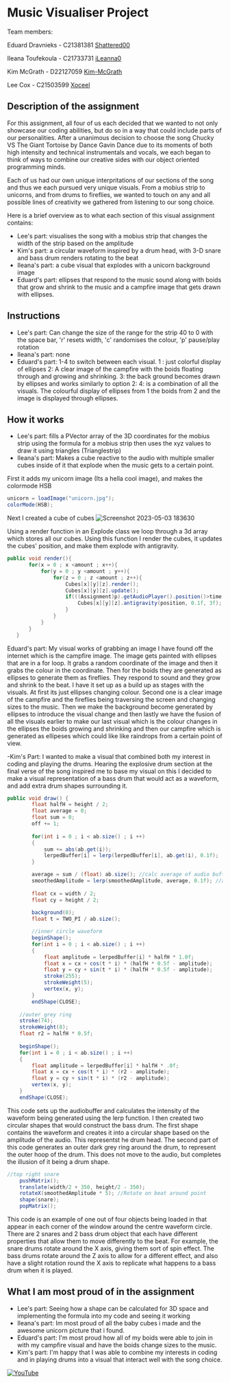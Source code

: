 # Music Visualiser Project

Team members:

Eduard Dravnieks - C21381381 [Shattered00](https://github.com/Shattered00)

Ileana Toufekoula - C21733731 [iLeanna0](https://github.com/iLeanna0)

Kim McGrath - D22127059 [Kim-McGrath](https://github.com/Kim-McGrath/)

Lee Cox - C21503599 [Xoceel](https://github.com/Xoceel/)


## Description of the assignment
For this assignment, all four of us each decided that we wanted to not only showcase our coding abilities, but do so in a way that could include parts of our personalities. After a unanimous decision to choose the song Chucky VS The Giant Tortoise by Dance Gavin Dance due to its moments of both high intensity and technical instrumentals and vocals, we each began to think of ways to combine our creative sides with our object oriented programming minds.

Each of us had our own unique interpritations of our sections of the song and thus we each pursued very unique visuals. From a mobius strip to unicorns, and from drums to fireflies, we wanted to touch on any and all possible lines of creativity we gathered from listening to our song choice.

Here is a brief overview as to what each section of this visual assignment contains:

- Lee's part: visualises the song with a mobius strip that changes the width of the strip based on the amplitude
- Kim's part: a circular waveform inspired by a drum head, with 3-D snare and bass drum renders rotating to the beat
- Ileana's part: a cube visual that explodes with a unicorn background image
- Eduard's part: ellipses that respond to the music sound along with boids that grow and shrink to the music and a campfire image that gets drawn with ellipses.
## Instructions
- Lee's part: Can change the size of the range for the strip 40 to 0 with the space bar, 'r' resets width, 'c' randomises the colour, 'p' pause/play rotation
- Ileana's part: none
- Eduard's part: 1-4 to switch between each visual. 1 : just colorful display of ellipses 2: A clear image of the campfire with the boids floating through and growing and shrinking. 3: the back ground becomes drawn by ellipses and works similarly to option 2: 4: is a combination of all the visuals. The colourful display of ellipses from 1 the boids from 2 and the image is displayed through ellipses. 

## How it works
- Lee's part: fills a PVector array of the 3D coordinates for the mobius strip using the formula for a mobius strip then uses the xyz values to draw it using triangles (Trianglestrip) 
- Ileana's part:  Makes a cube reactive to the audio with multiple smaller cubes inside of it that explode when the music gets to a certain point.

First it adds my unicorn image (Its a hella cool image), and makes the colormode HSB
```Java
unicorn = loadImage("unicorn.jpg");
colorMode(HSB);
```
Next I created a cube of cubes
![Screenshot 2023-05-03 183630](https://user-images.githubusercontent.com/125588588/235999952-c491795f-a0a6-41ee-990e-96384e2c3418.png)


Using a render function in an Explode class we loop through a 3d array which stores all our cubes. Using this function I render the cubes, it updates the cubes' position, and make them explode with antigravity.
 ```Java
 public void render(){
        for(x = 0 ; x <amount ; x++){
            for(y = 0 ; y <amount ; y++){
                for(z = 0 ; z <amount ; z++){
                    Cubes[x][y][z].render();
                    Cubes[x][y][z].update();
                    if(((Assignment)p).getAudioPlayer().position()>time ){
                        Cubes[x][y][z].antigravity(position, 0.1f, 3f);
                    }
                }
            }
        }
    }
```
Eduard's part: My visual works of grabbing an image I have found off the internet which is the campfire image. The image gets painted with ellipses that are in a for loop. It grabs a random coordinate of the image and then it grabs the colour in the coordinate. Then for the boids they are generated as ellipses to generate them as fireflies. They respond to sound and they grow and shrink to the beat. I have it set up as a build up as stages with the visuals. At first its just ellipses changing colour. Second one is a clear image of the campfire and the fireflies being traversing the screen and changing sizes to the music. Then we make the background become generated by ellipses to introduce the visual change and then lastly we have the fusion of all the visuals earlier to make our last visual which is the colour changes in the ellipses the boids growing and shrinking and then our campfire which is generated as ellipeses which could like like raindrops from a certain point of view. 

-Kim's Part: I wanted to make a visual that combined both my interest in coding and playing the drums. Hearing the explosive drum section at the final verse of the song inspired me to base my visual on this I decided to make a visual representation of a bass drum that would act as a waveform, and add extra drum shapes surrounding it.
```Java
public void draw() {
        float halfH = height / 2;
        float average = 0;
        float sum = 0;
        off += 1;
    
        for(int i = 0 ; i < ab.size() ; i ++)
        {
            sum += abs(ab.get(i));
            lerpedBuffer[i] = lerp(lerpedBuffer[i], ab.get(i), 0.1f);
        }

        average = sum / (float) ab.size(); //calc average of audio buffer
        smoothedAmplitude = lerp(smoothedAmplitude, average, 0.1f); //audio wave intensity
    
        float cx = width / 2;
        float cy = height / 2;
    
        background(0);
        float t = TWO_PI / ab.size();

        //inner circle waveform
        beginShape();
        for(int i = 0 ; i < ab.size() ; i ++)
        {
            float amplitude = lerpedBuffer[i] * halfH * 1.0f;
            float x = cx + cos(t * i) * (halfH * 0.5f - amplitude);
            float y = cy + sin(t * i) * (halfH * 0.5f - amplitude);
            stroke(255);
            strokeWeight(5);
            vertex(x, y);
        }
        endShape(CLOSE);
    
    //outer grey ring
    stroke(74); 
    strokeWeight(8);
    float r2 = halfH * 0.5f;
    
    beginShape();
    for(int i = 0 ; i < ab.size() ; i ++)
    {
        float amplitude = lerpedBuffer[i] * halfH * .0f;
        float x = cx + cos(t * i) * (r2 - amplitude);
        float y = cy + sin(t * i) * (r2 - amplitude);
        vertex(x, y);
    }
    endShape(CLOSE);  
```
This code sets up the audiobuffer and calculates the intensity of the waveform being generated using the lerp function. I then created two circular shapes that would construct the bass drum. The first shape contains the waveform and creates it into a circular shape based on the amplitude of the audio. This representst he drum head. The second part of this code generates an outer dark grey ring around the drum, to represent the outer hoop of the drum. This does not move to the audio, but completes the illusion of it being a drum shape. 

```Java
//top right snare
    pushMatrix();
    translate(width/2 + 350, height/2 - 350);
    rotateX(smoothedAmplitude * 5); //Rotate on beat around point
    shape(snare);
    popMatrix();
```

This code is an example of one out of four objects being loaded in that appear in each corner of the window around the centre waveform circle. There are 2 snares and 2 bass drum object that each have different properties that allow them to move differently to the beat. For example, the snare drums rotate around the X axis, giving them sort of spin effect. The bass drums rotate around the Z axis to allow for a different effect, and also have a slight rotation round the X axis to replicate what happens to a bass drum when it is played.

## What I am most proud of in the assignment
- Lee's part: Seeing how a shape can be calculated for 3D space and implementing the formula into my code and seeing it working 
- Ileana's part: Im most proud of all the baby cubes i made and the awesome unicorn picture that i found.
- Eduard's part: I'm most proud how all of my boids were able to join in with my campfire visual and have the boids change sizes to the music.
- Kim's part: I'm happy that I was able to combine my interests in coding and in playing drums into a visual that interact well with the song choice.



[![YouTube](http://img.youtube.com/vi/J2kHSSFA4NU/0.jpg)](https://www.youtube.com/watch?v=J2kHSSFA4NU)

